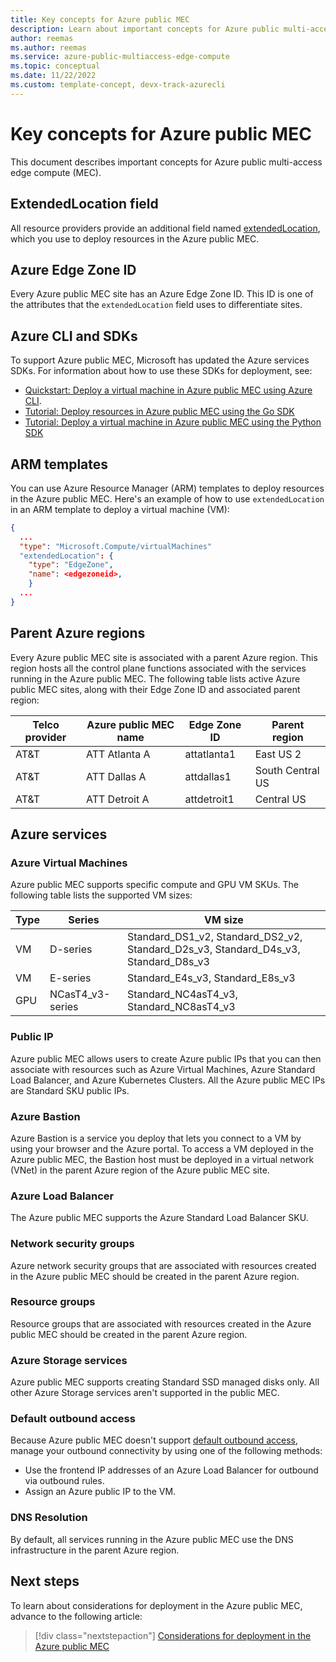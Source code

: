 ```yaml
---
title: Key concepts for Azure public MEC
description: Learn about important concepts for Azure public multi-access edge compute (MEC). 
author: reemas
ms.author: reemas
ms.service: azure-public-multiaccess-edge-compute
ms.topic: conceptual
ms.date: 11/22/2022
ms.custom: template-concept, devx-track-azurecli
---
```


# Key concepts for Azure public MEC

This document describes important concepts for Azure public multi-access edge compute (MEC).

## ExtendedLocation field

All resource providers provide an additional field named [extendedLocation](/javascript/api/@azure/arm-compute/extendedlocation), which you use to deploy resources in the Azure public MEC.

## Azure Edge Zone ID

Every Azure public MEC site has an Azure Edge Zone ID. This ID is one of the attributes that the `extendedLocation` field uses to differentiate sites.

## Azure CLI and SDKs

To support Azure public MEC, Microsoft has updated the Azure services SDKs. For information about how to use these SDKs for deployment, see:

- [Quickstart: Deploy a virtual machine in Azure public MEC using Azure CLI](quickstart-create-vm-cli.md).
- [Tutorial: Deploy resources in Azure public MEC using the Go SDK](tutorial-create-vm-using-go-sdk.md)
- [Tutorial: Deploy a virtual machine in Azure public MEC using the Python SDK](tutorial-create-vm-using-python-sdk.md)

## ARM templates

You can use Azure Resource Manager (ARM) templates to deploy resources in the Azure public MEC. Here's an example of how to use `extendedLocation` in an ARM template to deploy a virtual machine (VM):

```json
{
  ...
  "type": "Microsoft.Compute/virtualMachines"
  "extendedLocation": {
    "type": "EdgeZone",
    "name": <edgezoneid>,
    }
  ...
}
```

## Parent Azure regions

Every Azure public MEC site is associated with a parent Azure region. This region hosts all the control plane functions associated with the services running in the Azure public MEC. The following table lists active Azure public MEC sites, along with their Edge Zone ID and associated parent region:

| Telco provider | Azure public MEC name | Edge Zone ID | Parent region |
| -------------- | --------------------- | ------------ | ------------- |
| AT&T | ATT Atlanta A | attatlanta1 | East US 2 |
| AT&T | ATT Dallas A | attdallas1 | South Central US |
| AT&T | ATT Detroit A | attdetroit1 | Central US |

## Azure services

### Azure Virtual Machines

Azure public MEC supports specific compute and GPU VM SKUs. The following table lists the supported VM sizes:

| Type | Series | VM size |
| ---- | ------ | ------- |
| VM | D-series | Standard_DS1_v2, Standard_DS2_v2, Standard_D2s_v3, Standard_D4s_v3, Standard_D8s_v3 |
| VM | E-series | Standard_E4s_v3, Standard_E8s_v3 |
| GPU | NCasT4_v3-series | Standard_NC4asT4_v3, Standard_NC8asT4_v3 |

### Public IP

Azure public MEC allows users to create Azure public IPs that you can then associate with resources such as Azure Virtual Machines, Azure Standard Load Balancer, and Azure Kubernetes Clusters. All the Azure public MEC IPs are Standard SKU public IPs.

### Azure Bastion

Azure Bastion is a service you deploy that lets you connect to a VM by using your browser and the Azure portal. To access a VM deployed in the Azure public MEC, the Bastion host must be deployed in a virtual network (VNet) in the parent Azure region of the Azure public MEC site.

### Azure Load Balancer

The Azure public MEC supports the Azure Standard Load Balancer SKU.

### Network security groups

Azure network security groups that are associated with resources created in the Azure public MEC should be created in the parent Azure region.

### Resource groups

Resource groups that are associated with resources created in the Azure public MEC should be created in the parent Azure region.

### Azure Storage services

Azure public MEC supports creating Standard SSD managed disks only. All other Azure Storage services aren't supported in the public MEC.

### Default outbound access

Because Azure public MEC doesn't support [default outbound access](../virtual-network/ip-services/default-outbound-access.md), manage your outbound connectivity by using one of the following methods:

- Use the frontend IP addresses of an Azure Load Balancer for outbound via outbound rules.
- Assign an Azure public IP to the VM.

### DNS Resolution

By default, all services running in the Azure public MEC use the DNS infrastructure in the parent Azure region.

## Next steps

To learn about considerations for deployment in the Azure public MEC, advance to the following article:

> [!div class="nextstepaction"]
> [Considerations for deployment in the Azure public MEC](considerations-for-deployment.md)
